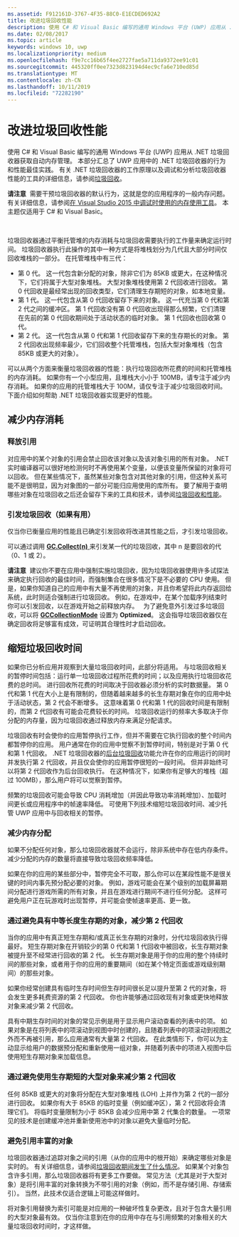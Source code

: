 ```yaml
---
ms.assetid: F912161D-3767-4F35-88C0-E1ECDED692A2
title: 改进垃圾回收性能
description: 使用 C# 和 Visual Basic 编写的通用 Windows 平台 (UWP) 应用从 .NET 垃圾回收器获取自动内存管理。 本部分汇总了 UWP 应用中的 .NET 垃圾回收器的行为和性能最佳实践。
ms.date: 02/08/2017
ms.topic: article
keywords: windows 10, uwp
ms.localizationpriority: medium
ms.openlocfilehash: f9e7cc16b65f4ee2727fae5a711da9372ee91c01
ms.sourcegitcommit: 445320ff0ee7323d823194d4ec9cfa6e710ed85d
ms.translationtype: MT
ms.contentlocale: zh-CN
ms.lasthandoff: 10/11/2019
ms.locfileid: "72282190"
---
```

# <a name="improve-garbage-collection-performance"></a>改进垃圾回收性能


使用 C# 和 Visual Basic 编写的通用 Windows 平台 (UWP) 应用从 .NET 垃圾回收器获取自动内存管理。 本部分汇总了 UWP 应用中的 .NET 垃圾回收器的行为和性能最佳实践。 有关 .NET 垃圾回收器的工作原理以及调试和分析垃圾回收器性能的工具的详细信息，请参阅[垃圾回收](https://docs.microsoft.com/dotnet/standard/garbage-collection/index)。

**请注意**  需要干预垃圾回收器的默认行为，这就是您的应用程序的一般内存问题。 有关详细信息，请参阅[在 Visual Studio 2015 中调试时使用的内存使用工具](https://devblogs.microsoft.com/devops/memory-usage-tool-while-debugging-in-visual-studio-2015/)。 本主题仅适用于 C# 和 Visual Basic。

 

垃圾回收器通过平衡托管堆的内存消耗与垃圾回收需要执行的工作量来确定运行时间。 垃圾回收器执行此操作的其中一种方式是将堆栈划分为几代且大部分时间仅回收堆栈的一部分。 在托管堆栈中有三代：

-   第 0 代。 这一代包含新分配的对象，除非它们为 85KB 或更大，在这种情况下，它们将属于大型对象堆栈。 大型对象堆栈使用第 2 代回收进行回收。 第 0 代回收是最经常出现的回收类型，它们清理生存期短的对象，如本地变量。
-   第 1 代。 这一代包含从第 0 代回收留存下来的对象。 这一代充当第 0 代和第 2 代之间的缓冲区。 第 1 代回收没有第 0 代回收出现得那么频繁，它们清理在先前的第 0 代回收期间处于活动状态的临时对象。 第 1 代回收也回收第 0 代。
-   第 2 代。 这一代包含从第 0 代和第 1 代回收留存下来的生存期长的对象。 第 2 代回收出现频率最少，它们回收整个托管堆栈，包括大型对象堆栈（包含 85KB 或更大的对象）。

可以从两个方面来衡量垃圾回收器的性能：执行垃圾回收所花费的时间和托管堆栈的内存消耗。 如果你有一个小型应用，且堆栈大小小于 100MB，请专注于减少内存消耗。 如果你的应用的托管堆栈大于 100M，请仅专注于减少垃圾回收时间。 下面介绍如何帮助 .NET 垃圾回收器实现更好的性能。

## <a name="reduce-memory-consumption"></a>减少内存消耗

### <a name="release-references"></a>释放引用

对应用中的某个对象的引用会禁止回收该对象以及该对象引用的所有对象。 .NET 实时编译器可以很好地检测何时不再使用某个变量，以便该变量所保留的对象将可以回收。 但在某些情况下，虽然某些对象包含对其他对象的引用，但这种关系可能不是很明显，因为对象图的一部分可能归应用使用的库所有。 要了解用于查明哪些对象在垃圾回收之后还会留存下来的工具和技术，请参阅[垃圾回收和性能](https://docs.microsoft.com/dotnet/standard/garbage-collection/performance)。

### <a name="induce-a-garbage-collection-if-its-useful"></a>引发垃圾回收（如果有用）

仅当你已衡量应用的性能且已确定引发回收将改进其性能之后，才引发垃圾回收。

可以通过调用 [**GC.Collect(n)** ](https://docs.microsoft.com/dotnet/api/system.gc.collect#System_GC_Collect_System_Int32_) 来引发某一代的垃圾回收，其中 n 是要回收的代（0、1 或 2）。

**请注意**  建议你不要在应用中强制实施垃圾回收，因为垃圾回收器使用许多试探法来确定执行回收的最佳时间，而强制集合在很多情况下是不必要的 CPU 使用。 但是，如果你知道自己的应用中有大量不再使用的对象，并且你希望将此内存返回给系统，此时则适合强制进行垃圾回收。 例如，在游戏中，在某个加载序列结束时你可以引发回收，以在游戏开始之前释放内存。
 
为了避免意外引发过多垃圾回收，可以将 [**GCCollectionMode**](https://docs.microsoft.com/dotnet/api/system.gccollectionmode) 设置为 **Optimized**。 这会指导垃圾回收器仅在确定回收将足够富有成效，可证明其合理性时才启动回收。

## <a name="reduce-garbage-collection-time"></a>缩短垃圾回收时间

如果你已分析应用并观察到大量垃圾回收时间，此部分将适用。 与垃圾回收相关的暂停时间包括：运行单一垃圾回收过程所花费的时间；以及应用执行垃圾回收花费的总时间。 进行回收所花费的时间取决于回收器必须分析的实时数据量。 第 0 代和第 1 代在大小上是有限制的，但随着越来越多的长生存期对象在你的应用中处于活动状态，第 2 代会不断增多。 这意味着第 0 代和第 1 代的回收时间是有限制的，而第 2 代回收有可能会花费较长的时间。 垃圾回收运行的频率大多取决于你分配的内存量，因为垃圾回收通过释放内存来满足分配请求。

垃圾回收有时会使你的应用暂停执行工作，但并不需要在它执行回收的整个时间内都暂停你的应用。 用户通常在你的应用中觉察不到暂停时间，特别是对于第 0 代和第 1 代回收。 .NET 垃圾回收器的[后台垃圾回收](https://docs.microsoft.com/dotnet/standard/garbage-collection/fundamentals)功能允许在你的应用运行的同时并发执行第 2 代回收，并且仅会使你的应用暂停很短的一段时间。 但并非始终可以将第 2 代回收作为后台回收执行。 在这种情况下，如果你有足够大的堆栈（超过 100MB），那么用户将可以觉察到暂停。

频繁的垃圾回收可能会导致 CPU 消耗增加（并因此导致功率消耗增加）、加载时间更长或应用程序中的帧速率降低。 可使用下列技术缩短垃圾回收时间、减少托管 UWP 应用中与回收相关的暂停。

### <a name="reduce-memory-allocations"></a>减少内存分配

如果不分配任何对象，那么垃圾回收器就不会运行，除非系统中存在低内存条件。 减少分配的内存的数量将直接导致垃圾回收频率降低。

如果在你的应用的某些部分中，暂停完全不可取，那么你可以在某段性能不是很关键的时间内事先预分配必要的对象。 例如，游戏可能会在某个级别的加载屏幕期间分配进行游戏所需的所有对象，并且在游戏进行期间不进行任何分配。 这样可避免用户正在玩游戏时出现暂停，并可能会使帧速率更高、更一致。

### <a name="reduce-generation-2-collections-by-avoiding-objects-with-a-medium-length-lifetime"></a>通过避免具有中等长度生存期的对象，减少第 2 代回收

当你的应用中有真正短生存期和/或真正长生存期的对象时，分代垃圾回收执行得最好。 短生存期对象在开销较少的第 0 代和第 1 代回收中被回收，长生存期对象被提升至不经常进行回收的第 2 代。 长生存期对象是用于你的应用的整个持续时间的那些对象，或者用于你的应用的重要期间（如在某个特定页面或游戏级别期间）的那些对象。

如果你经常创建具有临时生存时间但生存时间很长足以提升至第 2 代的对象，将会发生更多耗费资源的第 2 代回收。 你也许能够通过回收现有对象或更快地释放对象来减少第 2 代回收。

具有中期生存时间的对象的常见示例是用于显示用户滚动查看的列表中的项。 如果对象是在将列表中的项滚动到视图中时创建的，且随着列表中的项滚动到视图之外而不再被引用，那么应用通常有大量第 2 代回收。 在此类情形下，你可以为主动显示给用户的数据预分配和重新使用一组对象，并随着列表中的项进入视图中后使用短生存期对象来加载信息。

### <a name="reduce-generation-2-collections-by-avoiding-large-sized-objects-with-short-lifetimes"></a>通过避免使用生存期短的大型对象来减少第 2 代回收

任何 85KB 或更大的对象将分配在大型对象堆栈 (LOH) 上并作为第 2 代的一部分进行回收。 如果你有大于 85KB 的临时变量（例如缓冲区），第 2 代回收将会清理它们。 将临时变量限制为小于 85KB 会减少应用中第 2 代集合的数量。 一项常见的技术是创建缓冲池并重新使用池中的对象以避免大量临时分配。

### <a name="avoid-reference-rich-objects"></a>避免引用丰富的对象

垃圾回收器通过追踪对象之间的引用（从你的应用中的根开始）来确定哪些对象是实时的。 有关详细信息，请参阅[垃圾回收期间发生了什么情况](https://docs.microsoft.com/dotnet/standard/garbage-collection/fundamentals)。 如果某个对象包含许多引用，那么垃圾回收器将有更多工作要做。 常见方法（尤其是对于大型对象）是将引用丰富的对象转换为不带引用的对象（例如，而不是存储引用、存储索引）。 当然，此技术仅适合逻辑上可能这样做时。

将对象引用替换为索引可能是对应用的一种破坏性复杂更改，且对于包含大量引用的大型对象最有效。 仅当你注意到在你的应用中存在与引用频繁的对象相关的大量垃圾回收时间时，才这样做。

 

 




